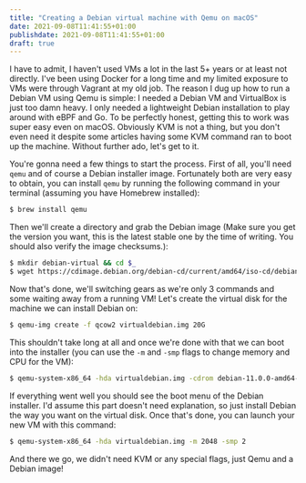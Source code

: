 ```yaml
---
title: "Creating a Debian virtual machine with Qemu on macOS"
date: 2021-09-08T11:41:55+01:00
publishdate: 2021-09-08T11:41:55+01:00
draft: true
---
```

I have to admit, I haven't used VMs a lot in the last 5+ years or at least not directly. I've been using Docker for a long time and my limited exposure to VMs were through Vagrant at my old job. The reason I dug up how to run a Debian VM using Qemu is simple: I needed a Debian VM and VirtualBox is just too damn heavy. I only needed a lightweight Debian installation to play around with eBPF and Go.<!-- more -->
To be perfectly honest, getting this to work was super easy even on macOS. Obviously KVM is not a thing, but you don't even need it despite some articles having some KVM command ran to boot up the machine. Without further ado, let's get to it.

You're gonna need a few things to start the process. First of all, you'll need `qemu` and of course a Debian installer image. Fortunately both are very easy to obtain, you can install `qemu` by running the following command in your terminal (assuming you have Homebrew installed):

```bash
$ brew install qemu
```

Then we'll create a directory and grab the Debian image (Make sure you get the version you want, this is the latest stable one by the time of writing. You should also verify the image checksums.):

```bash
$ mkdir debian-virtual && cd $_
$ wget https://cdimage.debian.org/debian-cd/current/amd64/iso-cd/debian-11.0.0-amd64-netinst.iso
```

Now that's done, we'll switching gears as we're only 3 commands and some waiting away from a running VM! Let's create the virtual disk for the machine we can install Debian on:

```bash
$ qemu-img create -f qcow2 virtualdebian.img 20G
```

This shouldn't take long at all and once we're done with that we can boot into the installer (you can use the `-m` and `-smp` flags to change memory and CPU for the VM):

```bash
$ qemu-system-x86_64 -hda virtualdebian.img -cdrom debian-11.0.0-amd64-netinst.iso -boot d -m 2048
```

If everything went well you should see the boot menu of the Debian installer. I'd assume this part doesn't need explanation, so just install Debian the way you want on the virtual disk. Once that's done, you can launch your new VM with this command:

```bash
$ qemu-system-x86_64 -hda virtualdebian.img -m 2048 -smp 2
```

And there we go, we didn't need KVM or any special flags, just Qemu and a Debian image!